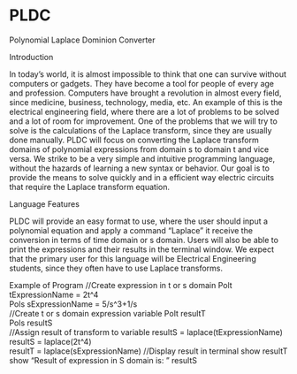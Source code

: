 # PLDC
Polynomial Laplace Dominion Converter

Introduction

In today’s world, it is almost impossible to think that one can survive without computers or gadgets. They have become a tool for people of every age and profession. Computers have brought a revolution in almost every field, since medicine, business, technology, media, etc. An example of this is the electrical engineering field, where there are a lot of problems to be solved and a lot of room for improvement. One of the problems that we will try to solve is the calculations of the Laplace transform, since they are usually done manually. PLDC will focus on converting the Laplace transform domains of polynomial expressions from domain s to domain t and vice versa. We strike to be a very simple and intuitive programming language, without the hazards of learning a new syntax or behavior. Our goal is to provide the means to solve quickly and in a efficient way electric circuits that require the Laplace transform equation. 

Language Features

PLDC will provide an easy format to use, where the user should input a polynomial equation and apply a command “Laplace” it receive the conversion in terms of time domain or s domain. Users will also be able to print the expressions and their results in the terminal window. We expect that the primary user for this language will be Electrical Engineering students, since they often have to use Laplace transforms.
 

Example of Program
  //Create expression in t or s domain
  Polt tExpressionName = 2t^4			
  Pols sExpressionName = 5/s^3+1/s	
  //Create t or s domain expression variable
  Polt resultT			
  Pols resultS			
  //Assign result of transform to variable
  resultS = laplace(tExpressionName)	
  	resultS = laplace(2t^4)			
  resultT = laplace(sExpressionName)
  //Display result in terminal
  show resultT				
  show “Result of expression in S domain is: ” resultS
